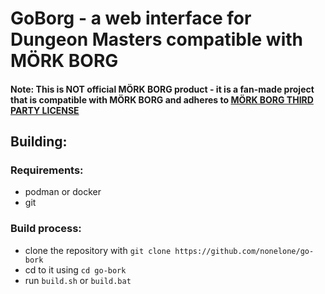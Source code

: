 # GoBorg - a web interface for Dungeon Masters compatible with MÖRK BORG
#### Note: This is NOT official MÖRK BORG product - it is a fan-made project that is compatible with MÖRK BORG and adheres to [MÖRK BORG THIRD PARTY LICENSE](https://morkborg.com/license/)

## Building:
### Requirements:
 - podman or docker
 - git

### Build process:
 - clone the repository with `git clone https://github.com/nonelone/go-bork`
 - cd to it using `cd go-bork`
 - run `build.sh` or `build.bat`
